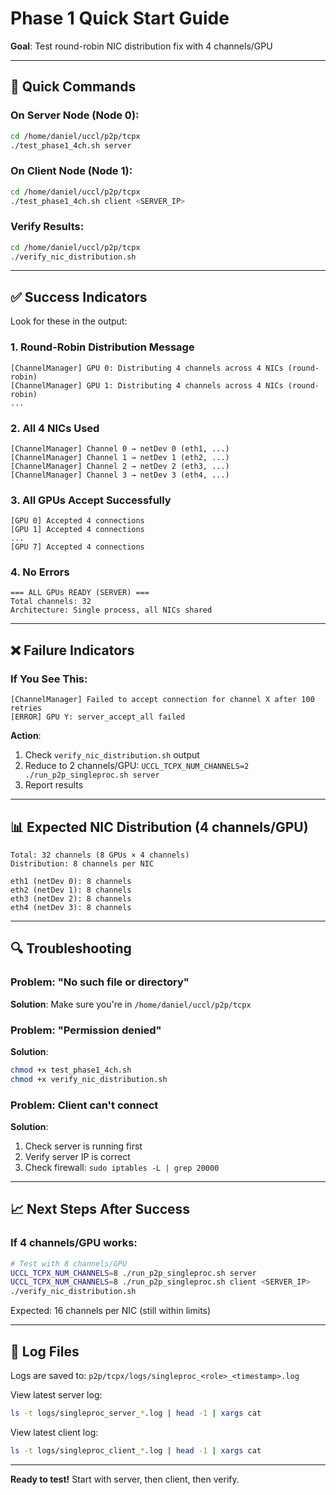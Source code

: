 # Phase 1 Quick Start Guide

**Goal**: Test round-robin NIC distribution fix with 4 channels/GPU

---

## 🚀 Quick Commands

### On Server Node (Node 0):
```bash
cd /home/daniel/uccl/p2p/tcpx
./test_phase1_4ch.sh server
```

### On Client Node (Node 1):
```bash
cd /home/daniel/uccl/p2p/tcpx
./test_phase1_4ch.sh client <SERVER_IP>
```

### Verify Results:
```bash
cd /home/daniel/uccl/p2p/tcpx
./verify_nic_distribution.sh
```

---

## ✅ Success Indicators

Look for these in the output:

### 1. Round-Robin Distribution Message
```
[ChannelManager] GPU 0: Distributing 4 channels across 4 NICs (round-robin)
[ChannelManager] GPU 1: Distributing 4 channels across 4 NICs (round-robin)
...
```

### 2. All 4 NICs Used
```
[ChannelManager] Channel 0 → netDev 0 (eth1, ...)
[ChannelManager] Channel 1 → netDev 1 (eth2, ...)
[ChannelManager] Channel 2 → netDev 2 (eth3, ...)
[ChannelManager] Channel 3 → netDev 3 (eth4, ...)
```

### 3. All GPUs Accept Successfully
```
[GPU 0] Accepted 4 connections
[GPU 1] Accepted 4 connections
...
[GPU 7] Accepted 4 connections
```

### 4. No Errors
```
=== ALL GPUs READY (SERVER) ===
Total channels: 32
Architecture: Single process, all NICs shared
```

---

## ❌ Failure Indicators

### If You See This:
```
[ChannelManager] Failed to accept connection for channel X after 100 retries
[ERROR] GPU Y: server_accept_all failed
```

**Action**: 
1. Check `verify_nic_distribution.sh` output
2. Reduce to 2 channels/GPU: `UCCL_TCPX_NUM_CHANNELS=2 ./run_p2p_singleproc.sh server`
3. Report results

---

## 📊 Expected NIC Distribution (4 channels/GPU)

```
Total: 32 channels (8 GPUs × 4 channels)
Distribution: 8 channels per NIC

eth1 (netDev 0): 8 channels
eth2 (netDev 1): 8 channels
eth3 (netDev 2): 8 channels
eth4 (netDev 3): 8 channels
```

---

## 🔍 Troubleshooting

### Problem: "No such file or directory"
**Solution**: Make sure you're in `/home/daniel/uccl/p2p/tcpx`

### Problem: "Permission denied"
**Solution**: 
```bash
chmod +x test_phase1_4ch.sh
chmod +x verify_nic_distribution.sh
```

### Problem: Client can't connect
**Solution**: 
1. Check server is running first
2. Verify server IP is correct
3. Check firewall: `sudo iptables -L | grep 20000`

---

## 📈 Next Steps After Success

### If 4 channels/GPU works:
```bash
# Test with 8 channels/GPU
UCCL_TCPX_NUM_CHANNELS=8 ./run_p2p_singleproc.sh server
UCCL_TCPX_NUM_CHANNELS=8 ./run_p2p_singleproc.sh client <SERVER_IP>
./verify_nic_distribution.sh
```

Expected: 16 channels per NIC (still within limits)

---

## 📝 Log Files

Logs are saved to: `p2p/tcpx/logs/singleproc_<role>_<timestamp>.log`

View latest server log:
```bash
ls -t logs/singleproc_server_*.log | head -1 | xargs cat
```

View latest client log:
```bash
ls -t logs/singleproc_client_*.log | head -1 | xargs cat
```

---

**Ready to test!** Start with server, then client, then verify.

